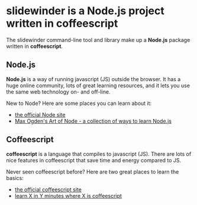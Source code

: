 # slidewinder is a Node.js project written in coffeescript

The slidewinder command-line tool and library make up a **Node.js** package written in **coffeescript**.

## Node.js

**Node.js** is a way of running javascript (JS) outside the browser. It has a huge online community, lots of great learning resources, and it lets you use the same web technology on- and off-line.

New to Node? Here are some places you can learn about it:

- [the official Node site](https://nodejs.org/en/)
- [Max Ogden's Art of Node - a collection of ways to learn Node.js](https://github.com/maxogden/art-of-node#the-art-of-node)

## Coffeescript

**coffeescript** is a language that compiles to javascript (JS). There are lots of nice features in coffeescript that save time and energy compared to JS.

Never seen coffeescript before? Here are two great places to learn the basics:

- [the official coffeescript site](http://coffeescript.org/)
- [learn X in Y minutes where X is coffeescript](https://learnxinyminutes.com/docs/coffeescript/)
